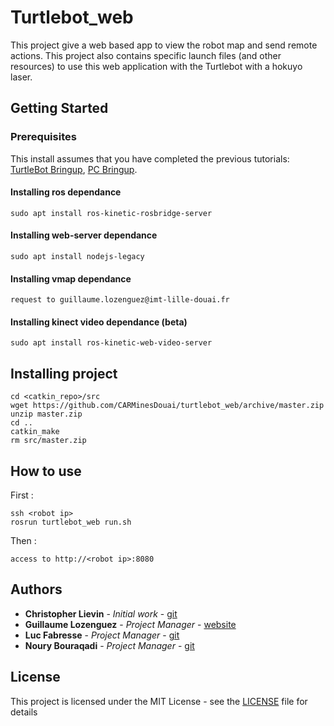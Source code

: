 # Turtlebot_web

This project give a web based app to view the robot map and send remote actions. This project also contains specific launch files (and other resources) to use this web application with the Turtlebot with a hokuyo laser.

## Getting Started

### Prerequisites
This install assumes that you have completed the previous tutorials: [TurtleBot Bringup](http://wiki.ros.org/turtlebot_bringup/Tutorials/indigo/TurtleBot%20Bringup), [PC Bringup](http://wiki.ros.org/turtlebot_bringup/Tutorials/indigo/PC%20Bringup). 

#### Installing ros dependance	
	sudo apt install ros-kinetic-rosbridge-server 

#### Installing web-server dependance	
	sudo apt install nodejs-legacy

#### Installing vmap dependance
	request to guillaume.lozenguez@imt-lille-douai.fr

#### Installing kinect video dependance (beta)
	sudo apt install ros-kinetic-web-video-server 

## Installing project
	cd <catkin_repo>/src
	wget https://github.com/CARMinesDouai/turtlebot_web/archive/master.zip
	unzip master.zip
	cd ..
	catkin_make
	rm src/master.zip
	
## How to use
First : 

	ssh <robot ip>
	rosrun turtlebot_web run.sh

Then :
    
    access to http://<robot ip>:8080
    
## Authors

* **Christopher Lievin** - *Initial work* - [git](https://github.com/lievin-christopher)
* **Guillaume Lozenguez** - *Project Manager* - [website](http://car.mines-douai.fr/guillaume/)
* **Luc Fabresse** - *Project Manager* - [git](https://github.com/LucFabresse)
* **Noury Bouraqadi** - *Project Manager* - [git](https://github.com/bouraqadi)

## License

This project is licensed under the MIT License - see the [LICENSE](LICENSE) file for details

